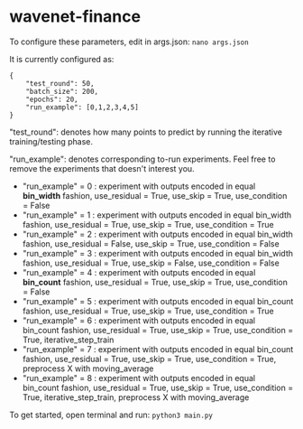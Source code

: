 # wavenet-finance

To configure these parameters, edit in args.json:
`nano args.json`

It is currently configured as:
```
{
    "test_round": 50,
    "batch_size": 200,
    "epochs": 20,
    "run_example": [0,1,2,3,4,5]
}
```

"test_round": denotes how many points to predict by running the iterative training/testing phase.

"run_example": denotes corresponding to-run experiments. Feel free to remove the experiments that doesn't interest you.

* "run_example" = 0 :
    experiment with outputs encoded in equal **bin_width** fashion, use_residual = True, use_skip = True, use_condition = False
* "run_example" = 1 :
    experiment with outputs encoded in equal bin_width fashion, use_residual = True, use_skip = True, use_condition = True
* "run_example" = 2 :
    experiment with outputs encoded in equal bin_width fashion, use_residual = False, use_skip = True, use_condition = False
* "run_example" = 3 :
    experiment with outputs encoded in equal bin_width fashion, use_residual = True, use_skip = False, use_condition = False
* "run_example" = 4 :
    experiment with outputs encoded in equal **bin_count** fashion, use_residual = True, use_skip = True, use_condition = False
* "run_example" = 5 :
    experiment with outputs encoded in equal bin_count fashion, use_residual = True, use_skip = True, use_condition = True
* "run_example" = 6 :
    experiment with outputs encoded in equal bin_count fashion, use_residual = True, use_skip = True, use_condition = True, iterative_step_train
* "run_example" = 7 :
    experiment with outputs encoded in equal bin_count fashion, use_residual = True, use_skip = True, use_condition = True,
    preprocess X with moving_average
* "run_example" = 8 :
    experiment with outputs encoded in equal bin_count fashion, use_residual = True, use_skip = True, use_condition = True,
    iterative_step_train, preprocess X with moving_average


To get started, open terminal and run:
`python3 main.py`